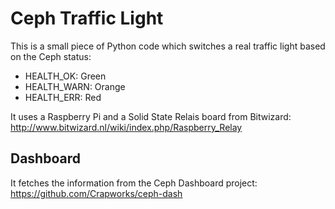 # Ceph Traffic Light
This is a small piece of Python code which switches a real
traffic light based on the Ceph status:

* HEALTH_OK: Green
* HEALTH_WARN: Orange
* HEALTH_ERR: Red

It uses a Raspberry Pi and a Solid State Relais board from
Bitwizard: http://www.bitwizard.nl/wiki/index.php/Raspberry_Relay

## Dashboard
It fetches the information from the Ceph Dashboard project: https://github.com/Crapworks/ceph-dash
